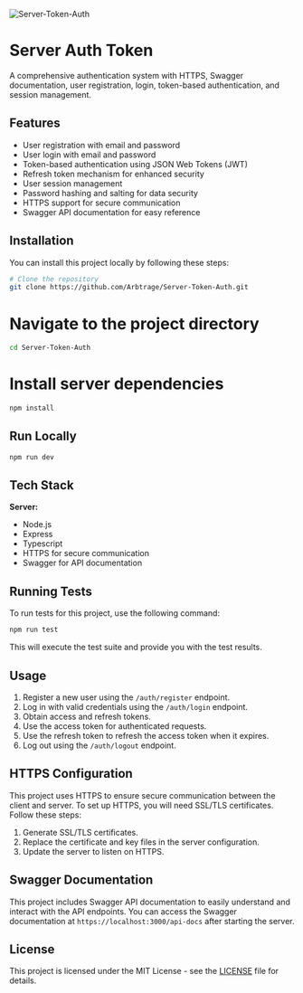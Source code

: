![Server-Token-Auth](https://socialify.git.ci/Arbtrage/Server-Token-Auth/image?language=1&owner=1&name=1&stargazers=1&theme=Light)

# Server Auth Token

A comprehensive authentication system with HTTPS, Swagger documentation, user registration, login, token-based authentication, and session management.

## Features

- User registration with email and password
- User login with email and password
- Token-based authentication using JSON Web Tokens (JWT)
- Refresh token mechanism for enhanced security
- User session management
- Password hashing and salting for data security
- HTTPS support for secure communication
- Swagger API documentation for easy reference

## Installation

You can install this project locally by following these steps:

```bash
# Clone the repository
git clone https://github.com/Arbtrage/Server-Token-Auth.git
```

# Navigate to the project directory
```bash
cd Server-Token-Auth
```

# Install server dependencies
```bash
npm install
```

## Run Locally
```bash
npm run dev
```

## Tech Stack
**Server:**
- Node.js
- Express
- Typescript
- HTTPS for secure communication
- Swagger for API documentation

## Running Tests

To run tests for this project, use the following command:

```bash
npm run test
```

This will execute the test suite and provide you with the test results.

## Usage

1. Register a new user using the `/auth/register` endpoint.
2. Log in with valid credentials using the `/auth/login` endpoint.
3. Obtain access and refresh tokens.
4. Use the access token for authenticated requests.
5. Use the refresh token to refresh the access token when it expires.
6. Log out using the `/auth/logout` endpoint.

## HTTPS Configuration

This project uses HTTPS to ensure secure communication between the client and server. To set up HTTPS, you will need SSL/TLS certificates. Follow these steps:

1. Generate SSL/TLS certificates.
2. Replace the certificate and key files in the server configuration.
3. Update the server to listen on HTTPS.

## Swagger Documentation

This project includes Swagger API documentation to easily understand and interact with the API endpoints. You can access the Swagger documentation at `https://localhost:3000/api-docs` after starting the server.

## License

This project is licensed under the MIT License - see the [LICENSE](LICENSE) file for details.